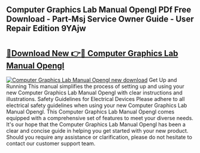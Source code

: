 ## Computer Graphics Lab Manual Opengl PDf Free Download - Part-Msj Service Owner Guide - User Repair Edition 9YAjw

# <h2><a href="http://bc78805.oget.top/?id=Computer+Graphics+Lab+Manual+Opengl">🔗Download New 👉🔴 Computer Graphics Lab Manual Opengl</a></h2>

[![Computer Graphics Lab Manual Opengl new download](https://i.imgur.com/5g1atiW.png)](http://bc78805.oget.top/?id=Computer+Graphics+Lab+Manual+Opengl)
Get Up and Running This manual simplifies the process of setting up and using your new Computer Graphics Lab Manual Opengl with clear instructions and illustrations. Safety Guidelines for Electrical Devices Please adhere to all electrical safety guidelines when using your new Computer Graphics Lab Manual Opengl. This Computer Graphics Lab Manual Opengl comes equipped with a comprehensive set of features to meet your diverse needs. It's our hope that the Computer Graphics Lab Manual Opengl has been a clear and concise guide in helping you get started with your new product. Should you require any assistance or clarification, please do not hesitate to contact our customer support team.
